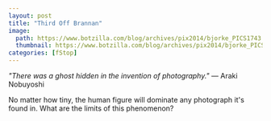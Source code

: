 ```yaml
---
layout: post
title: "Third Off Brannan"
image:
  path: https://www.botzilla.com/blog/archives/pix2014/bjorke_PICS1743.jpg
  thumbnail: https://www.botzilla.com/blog/archives/pix2014/bjorke_PICS1743.jpg
categories: [fStop]
---
```


<p class="well"><i>"There was a ghost hidden in the invention of photography."</i> &mdash; Araki Nobuyoshi</p>
<!--more-->

<p>No matter how tiny, the human figure will dominate any photograph it's found in. What are the limits of this phenomenon?</p>

